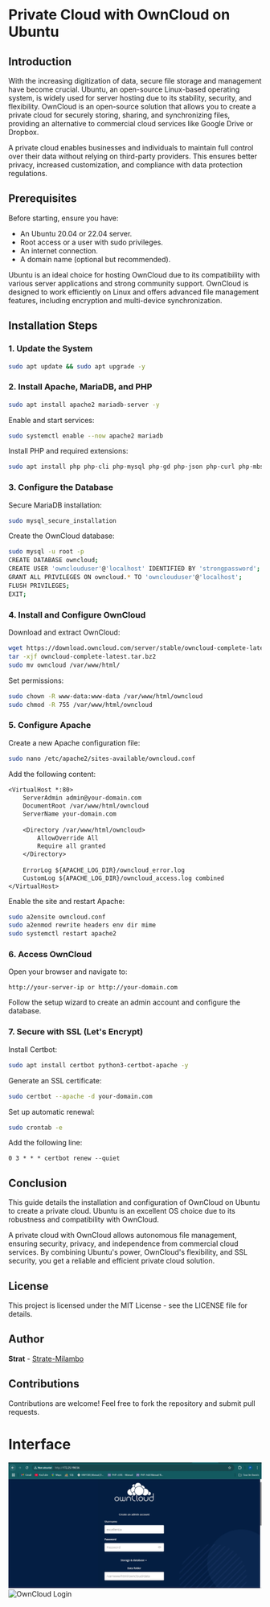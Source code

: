 # Private Cloud with OwnCloud on Ubuntu

## Introduction
With the increasing digitization of data, secure file storage and management have become crucial. Ubuntu, an open-source Linux-based operating system, is widely used for server hosting due to its stability, security, and flexibility. OwnCloud is an open-source solution that allows you to create a private cloud for securely storing, sharing, and synchronizing files, providing an alternative to commercial cloud services like Google Drive or Dropbox.

A private cloud enables businesses and individuals to maintain full control over their data without relying on third-party providers. This ensures better privacy, increased customization, and compliance with data protection regulations.

## Prerequisites
Before starting, ensure you have:
- An Ubuntu 20.04 or 22.04 server.
- Root access or a user with sudo privileges.
- An internet connection.
- A domain name (optional but recommended).

Ubuntu is an ideal choice for hosting OwnCloud due to its compatibility with various server applications and strong community support. OwnCloud is designed to work efficiently on Linux and offers advanced file management features, including encryption and multi-device synchronization.

## Installation Steps

### 1. Update the System
```bash
sudo apt update && sudo apt upgrade -y
```

### 2. Install Apache, MariaDB, and PHP
```bash
sudo apt install apache2 mariadb-server -y
```
Enable and start services:
```bash
sudo systemctl enable --now apache2 mariadb
```
Install PHP and required extensions:
```bash
sudo apt install php php-cli php-mysql php-gd php-json php-curl php-mbstring php-intl php-xml php-zip php-bz2 php-ldap php-imagick php-apcu -y
```

### 3. Configure the Database
Secure MariaDB installation:
```bash
sudo mysql_secure_installation
```
Create the OwnCloud database:
```bash
sudo mysql -u root -p
CREATE DATABASE owncloud;
CREATE USER 'ownclouduser'@'localhost' IDENTIFIED BY 'strongpassword';
GRANT ALL PRIVILEGES ON owncloud.* TO 'ownclouduser'@'localhost';
FLUSH PRIVILEGES;
EXIT;
```

### 4. Install and Configure OwnCloud
Download and extract OwnCloud:
```bash
wget https://download.owncloud.com/server/stable/owncloud-complete-latest.tar.bz2
tar -xjf owncloud-complete-latest.tar.bz2
sudo mv owncloud /var/www/html/
```
Set permissions:
```bash
sudo chown -R www-data:www-data /var/www/html/owncloud
sudo chmod -R 755 /var/www/html/owncloud
```

### 5. Configure Apache
Create a new Apache configuration file:
```bash
sudo nano /etc/apache2/sites-available/owncloud.conf
```
Add the following content:
```
<VirtualHost *:80>
    ServerAdmin admin@your-domain.com
    DocumentRoot /var/www/html/owncloud
    ServerName your-domain.com

    <Directory /var/www/html/owncloud>
        AllowOverride All
        Require all granted
    </Directory>

    ErrorLog ${APACHE_LOG_DIR}/owncloud_error.log
    CustomLog ${APACHE_LOG_DIR}/owncloud_access.log combined
</VirtualHost>
```
Enable the site and restart Apache:
```bash
sudo a2ensite owncloud.conf
sudo a2enmod rewrite headers env dir mime
sudo systemctl restart apache2
```

### 6. Access OwnCloud
Open your browser and navigate to:
```
http://your-server-ip or http://your-domain.com
```
Follow the setup wizard to create an admin account and configure the database.

### 7. Secure with SSL (Let's Encrypt)
Install Certbot:
```bash
sudo apt install certbot python3-certbot-apache -y
```
Generate an SSL certificate:
```bash
sudo certbot --apache -d your-domain.com
```
Set up automatic renewal:
```bash
sudo crontab -e
```
Add the following line:
```
0 3 * * * certbot renew --quiet
```

## Conclusion
This guide details the installation and configuration of OwnCloud on Ubuntu to create a private cloud. Ubuntu is an excellent OS choice due to its robustness and compatibility with OwnCloud.

A private cloud with OwnCloud allows autonomous file management, ensuring security, privacy, and independence from commercial cloud services. By combining Ubuntu's power, OwnCloud's flexibility, and SSL security, you get a reliable and efficient private cloud solution.

## License
This project is licensed under the MIT License - see the LICENSE file for details.

## Author
**Strat** - [Strate-Milambo](https://github.com/Strate-Milambo)

## Contributions
Contributions are welcome! Feel free to fork the repository and submit pull requests.
# Interface
![First interface for resgister](img/h.jpg)
<img src="h.jpg" alt="OwnCloud Login" width="500">